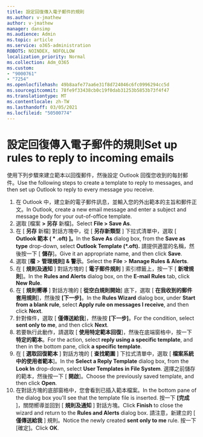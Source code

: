 ```yaml
---
title: 設定回復傳入電子郵件的規則
ms.author: v-jmathew
author: v-jmathew
manager: dansimp
ms.audience: Admin
ms.topic: article
ms.service: o365-administration
ROBOTS: NOINDEX, NOFOLLOW
localization_priority: Normal
ms.collection: Adm_O365
ms.custom:
- "9000761"
- "7254"
ms.openlocfilehash: 49b8aafe77aa6e31f8d724046c6fc0996294cc5d
ms.sourcegitcommit: 78fe9f33438cb0c19f0dab31253b5853b73f4f47
ms.translationtype: MT
ms.contentlocale: zh-TW
ms.lasthandoff: 03/05/2021
ms.locfileid: "50500774"
---
```

# <a name="set-up-rules-to-reply-to-incoming-emails"></a><span data-ttu-id="5cd03-102">設定回復傳入電子郵件的規則</span><span class="sxs-lookup"><span data-stu-id="5cd03-102">Set up rules to reply to incoming emails</span></span>

<span data-ttu-id="5cd03-103">使用下列步驟來建立範本以回復郵件，然後設定 Outlook 回復您收到的每封郵件。</span><span class="sxs-lookup"><span data-stu-id="5cd03-103">Use the following steps to create a template to reply to messages, and then set up Outlook to reply to every message you receive.</span></span>

1. <span data-ttu-id="5cd03-104">在 Outlook 中，建立新的電子郵件訊息，並輸入您的外出範本的主旨和郵件正文。</span><span class="sxs-lookup"><span data-stu-id="5cd03-104">In Outlook, create a new email message and enter a subject and message body for your out-of-office template.</span></span>
2. <span data-ttu-id="5cd03-105">選取 [檔案 **> 另存** 新檔]。</span><span class="sxs-lookup"><span data-stu-id="5cd03-105">Select **File > Save As**.</span></span>
3. <span data-ttu-id="5cd03-106">在 [ **另存** 新檔] 對話方塊中，從 [ **另存新類型** ] 下拉式清單中，選取 [ **Outlook 範本 ( \* .oft) ]。**</span><span class="sxs-lookup"><span data-stu-id="5cd03-106">In the **Save As** dialog box, from the **Save as type** drop-down, select **Outlook Template (\*.oft).**</span></span> <span data-ttu-id="5cd03-107">請提供適當的名稱，然後按一下 [ **儲存**]。</span><span class="sxs-lookup"><span data-stu-id="5cd03-107">Give it an appropriate name, and then click **Save**.</span></span>
4. <span data-ttu-id="5cd03-108">選取 [**檔**  >  **管理規則] & 警示**。</span><span class="sxs-lookup"><span data-stu-id="5cd03-108">Select the **File** > **Manage Rules & Alerts**.</span></span>
5. <span data-ttu-id="5cd03-109">在 [ **規則及通知** ] 對話方塊的 [ **電子郵件規則** ] 索引標籤上，按一下 [ **新增規則**]。</span><span class="sxs-lookup"><span data-stu-id="5cd03-109">In the **Rules and Alerts** dialog box, on the **E-mail Rules** tab, click **New Rule**.</span></span>
6. <span data-ttu-id="5cd03-110">在 [ **規則嚮導** ] 對話方塊的 [ **從空白規則開始**] 底下，選取 [ **在我收到的郵件套用規則**]，然後按 **[下一步]**。</span><span class="sxs-lookup"><span data-stu-id="5cd03-110">In the **Rules Wizard** dialog box, under **Start from a blank rule**, select **Apply rule on messages I receive**, and then click **Next**.</span></span>
7. <span data-ttu-id="5cd03-111">針對條件，選取 [ **僅傳送給我**]，然後按 **[下一步]**。</span><span class="sxs-lookup"><span data-stu-id="5cd03-111">For the condition, select **sent only to me**, and then click **Next**.</span></span>
8. <span data-ttu-id="5cd03-112">若要執行此動作，請選取 [ **使用特定範本回復**]，然後在底端窗格中，按一下 **特定的範本**。</span><span class="sxs-lookup"><span data-stu-id="5cd03-112">For the action, select **reply using a specific template**, and then in the bottom pane, click **a specific template**.</span></span>
9. <span data-ttu-id="5cd03-113">在 [ **選取回復範本** ] 對話方塊的 [ **查找範圍** ] 下拉式清單中，選取 [ **檔案系統中的使用者範本**]。</span><span class="sxs-lookup"><span data-stu-id="5cd03-113">In the **Select a Reply Template** dialog box, from the **Look In** drop-down, select **User Templates in File System**.</span></span> <span data-ttu-id="5cd03-114">選擇之前儲存的範本，然後按一下 [ **開啟**]。</span><span class="sxs-lookup"><span data-stu-id="5cd03-114">Choose the previously saved template, and then click **Open**.</span></span>
10. <span data-ttu-id="5cd03-115">在對話方塊的底部窗格中，您會看到已插入範本檔案。</span><span class="sxs-lookup"><span data-stu-id="5cd03-115">In the bottom pane of the dialog box you'll see that the template file is inserted.</span></span> <span data-ttu-id="5cd03-116">按一下 **[完成** ]，關閉嚮導並回到 [ **規則及通知** ] 對話方塊。</span><span class="sxs-lookup"><span data-stu-id="5cd03-116">Click **Finish** to close the wizard and return to the **Rules and Alerts** dialog box.</span></span> <span data-ttu-id="5cd03-117">請注意，新建立的 [ **僅傳送給我** ] 規則。</span><span class="sxs-lookup"><span data-stu-id="5cd03-117">Notice the newly created **sent only to me** rule.</span></span> <span data-ttu-id="5cd03-118">按一下 [確定]。</span><span class="sxs-lookup"><span data-stu-id="5cd03-118">Click **OK**.</span></span>
